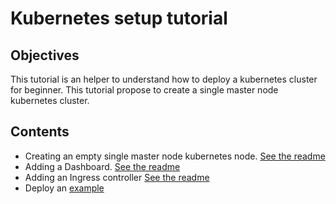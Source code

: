 # Kubernetes setup tutorial
## Objectives
This tutorial is an helper to understand how to deploy a kubernetes cluster for beginner. This tutorial propose to create a single master node kubernetes cluster. 
## Contents
* Creating an empty single master node kubernetes node. [See the readme](vagrant/README.md)
* Adding a Dashboard. [See the readme](dashboard/README.md)
* Adding an Ingress controller [See the readme](ingress/README.md)
* Deploy an [example](samples/sentiment-analysis/README.md 
)

